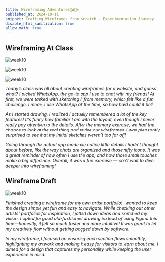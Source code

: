 ```yaml
---
title: Wireframing Adventures🎲☎️🎢☘️
published_at: 2024-10-11
snippet: Crafting Wireframes from Scratch - Experimentation Journey
disable_html_sanitization: true
allow_math: true
---
```


## Wireframing At Class
![week10](week10satu.jpeg)

![week10](week10dua.jpeg)

![week10](week10tiga.jpeg)

*Today’s class was all about creating wireframes for a website, and guess what? I picked WhatsApp, the go-to app I use to chat with my friends! At first, we were tasked with sketching it from memory, which felt like a fun challenge. I mean, I use WhatsApp all the time, so how hard could it be?*

*As I started drawing, I realized I actually remembered a lot of the key features! It’s funny how familiar I am with the layout, even though I never really pay attention to the details. After the memory exercise, we had the chance to look at the real thing and revise our wireframes. I was pleasantly surprised to see that my initial sketches weren’t too far off!*

*Going through the actual app made me notice little details I hadn’t thought about before, like the way chats are organized and those nifty icons. It was a great reminder of how often I use the app, and how those small touches make a big difference. Overall, it was a fun exercise — can’t wait to dive deeper into wireframing!*

## Wireframe Draft
![week10](wireframe.jpeg)

*Finished creating a wireframe for my own artist portfolio! I wanted to keep the design simple yet fun and easy to navigate. While checking out other artists' portfolios for inspiration, I jotted down ideas and sketched my vision. I opted for good old-fashioned drawing instead of using Figma this time—honestly, it felt so much faster and more intuitive! It was great to let my creativity flow without getting bogged down by software.*

*In my wireframe, I focused on ensuring each section flows smoothly, highlighting my artwork and making it easy for visitors to learn about me. I aimed for a design that captures my personality while keeping the user experience in mind.* 